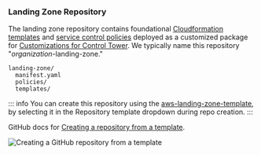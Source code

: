 ### Landing Zone Repository

The landing zone repository contains foundational [Cloudformation
templates](https://aws.amazon.com/cloudformation/) and [service control
policies](https://docs.aws.amazon.com/organizations/latest/userguide/orgs_manage_policies_scps.html)
deployed as a customized package for [Customizations for Control
Tower](https://aws.amazon.com/solutions/implementations/customizations-for-aws-control-tower/).
We typically name this repository "*organization*-landing-zone."

```
landing-zone/
  manifest.yaml
  policies/
  templates/
```

::: info
You can create this repository using the
[aws-landing-zone-template](https://github.com/thoughtbot/aws-landing-zone-template),
by selecting it in the Repository template dropdown during repo
creation.
:::

GitHub docs for [Creating a repository from a
template](https://docs.github.com/en/repositories/creating-and-managing-repositories/creating-a-repository-from-a-template).

![Creating a GitHub repository from a template](./images/landing-zone-template.png)
